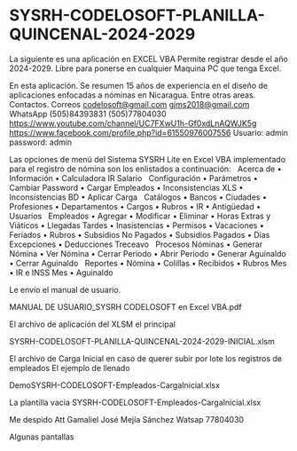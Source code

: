 # SYSRH-CODELOSOFT-PLANILLA-QUINCENAL-2024-2029

La siguiente es una aplicación en EXCEL VBA 
Permite registrar desde el año 2024-2029. Libre para ponerse en cualquier Maquina PC que tenga Excel.

En esta aplicación. Se resumen 15 años de experiencia en el diseño de aplicaciones enfocadas a nóminas en Nicaragua. Entre otras areas.
Contactos.
Correos codelosoft@gmail.com gjms2018@gmail.com
WhatsApp (505)84393831 (505)77804030
https://www.youtube.com/channel/UC7FXwU1h-Gf0xdLnAQWJK5g
https://www.facebook.com/profile.php?id=61550976007556
Usuario: admin
password: admin



Las opciones de menú del Sistema SYSRH Lite en Excel VBA implementado para el registro
de nómina son los enlistados a continuación:
  Acerca de
• Información
• Calculadora IR Salario
  Configuración
• Parámetros
• Cambiar Password
• Cargar Empleados
• Inconsistencias XLS
• Inconsistencias BD
• Aplicar Carga
  Catálogos
• Bancos
• Ciudades
• Profesiones
• Departamentos
• Cargos
• Rubros
• IR
• Antigüedad
• Usuarios
  Empleados
• Agregar
• Modificar
• Eliminar
• Horas Extras y Viáticos
• Llegadas Tardes
• Inasistencias
• Permisos
• Vacaciones
• Feriados
• Rubros
• Subsidios No Pagados
• Subsidios Pagados
• Días Excepciones
• Deducciones Treceavo
  Procesos Nóminas
• Generar Nómina
• Ver Nómina
• Cerrar Periodo
• Abrir Periodo
• Generar Aguinaldo
• Cerrar Aguinaldo
  Reportes
• Nómina
• Colillas
• Recibidos
• Rubros Mes
• IR e INSS Mes
• Aguinaldo

Le envío el manual de usuario.

MANUAL DE USUARIO_SYSRH CODELOSOFT en Excel VBA.pdf

El archivo de aplicación del XLSM el principal

SYSRH-CODELOSOFT-PLANILLA-QUINCENAL-2024-2029-INICIAL.xlsm

El archivo de Carga Inicial en caso de querer subir por lote los  registros de empleados
El ejemplo de llenado

DemoSYSRH-CODELOSOFT-Empleados-CargaInicial.xlsx


La plantilla vacia
SYSRH-CODELOSOFT-Empleados-CargaInicial.xlsx



Me despido 
Att Gamaliel José Mejía Sánchez Watsap 77804030






Algunas pantallas



































